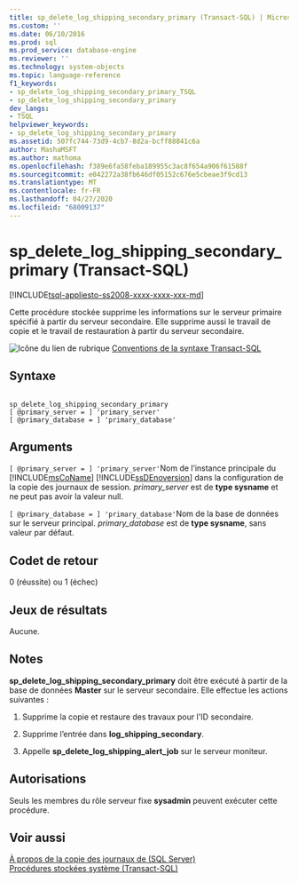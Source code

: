 ```yaml
---
title: sp_delete_log_shipping_secondary_primary (Transact-SQL) | Microsoft Docs
ms.custom: ''
ms.date: 06/10/2016
ms.prod: sql
ms.prod_service: database-engine
ms.reviewer: ''
ms.technology: system-objects
ms.topic: language-reference
f1_keywords:
- sp_delete_log_shipping_secondary_primary_TSQL
- sp_delete_log_shipping_secondary_primary
dev_langs:
- TSQL
helpviewer_keywords:
- sp_delete_log_shipping_secondary_primary
ms.assetid: 507fc744-73d9-4cb7-8d2a-bcff88841c6a
author: MashaMSFT
ms.author: mathoma
ms.openlocfilehash: f389e6fa58feba189955c3ac8f654a906f61588f
ms.sourcegitcommit: e042272a38fb646df05152c676e5cbeae3f9cd13
ms.translationtype: MT
ms.contentlocale: fr-FR
ms.lasthandoff: 04/27/2020
ms.locfileid: "68009137"
---
```

# <a name="sp_delete_log_shipping_secondary_primary-transact-sql"></a>sp_delete_log_shipping_secondary_primary (Transact-SQL)
[!INCLUDE[tsql-appliesto-ss2008-xxxx-xxxx-xxx-md](../../includes/tsql-appliesto-ss2008-xxxx-xxxx-xxx-md.md)]

  Cette procédure stockée supprime les informations sur le serveur primaire spécifié à partir du serveur secondaire. Elle supprime aussi le travail de copie et le travail de restauration à partir du serveur secondaire.  
  
 ![Icône du lien de rubrique](../../database-engine/configure-windows/media/topic-link.gif "Icône du lien de rubrique") [Conventions de la syntaxe Transact-SQL](../../t-sql/language-elements/transact-sql-syntax-conventions-transact-sql.md)  
  
## <a name="syntax"></a>Syntaxe  
  
```  
  
sp_delete_log_shipping_secondary_primary  
[ @primary_server = ] 'primary_server'  
[ @primary_database = ] 'primary_database'  
```  
  
## <a name="arguments"></a>Arguments  
`[ @primary_server = ] 'primary_server'`Nom de l’instance principale du [!INCLUDE[msCoName](../../includes/msconame-md.md)] [!INCLUDE[ssDEnoversion](../../includes/ssdenoversion-md.md)] dans la configuration de la copie des journaux de session. *primary_server* est de **type sysname** et ne peut pas avoir la valeur null.  
  
`[ @primary_database = ] 'primary_database'`Nom de la base de données sur le serveur principal. *primary_database* est de **type sysname**, sans valeur par défaut.  
  
## <a name="return-code-values"></a>Codet de retour  
 0 (réussite) ou 1 (échec)  
  
## <a name="result-sets"></a>Jeux de résultats  
 Aucune.  
  
## <a name="remarks"></a>Notes  
 **sp_delete_log_shipping_secondary_primary** doit être exécuté à partir de la base de données **Master** sur le serveur secondaire. Elle effectue les actions suivantes :  
  
1.  Supprime la copie et restaure des travaux pour l'ID secondaire.  
  
2.  Supprime l’entrée dans **log_shipping_secondary**.  
  
3.  Appelle **sp_delete_log_shipping_alert_job** sur le serveur moniteur.  
  
## <a name="permissions"></a>Autorisations  
 Seuls les membres du rôle serveur fixe **sysadmin** peuvent exécuter cette procédure.  
  
## <a name="see-also"></a>Voir aussi  
 [À propos de la copie des journaux de &#40;SQL Server&#41;](../../database-engine/log-shipping/about-log-shipping-sql-server.md)   
 [Procédures stockées système &#40;Transact-SQL&#41;](../../relational-databases/system-stored-procedures/system-stored-procedures-transact-sql.md)  
  
  
